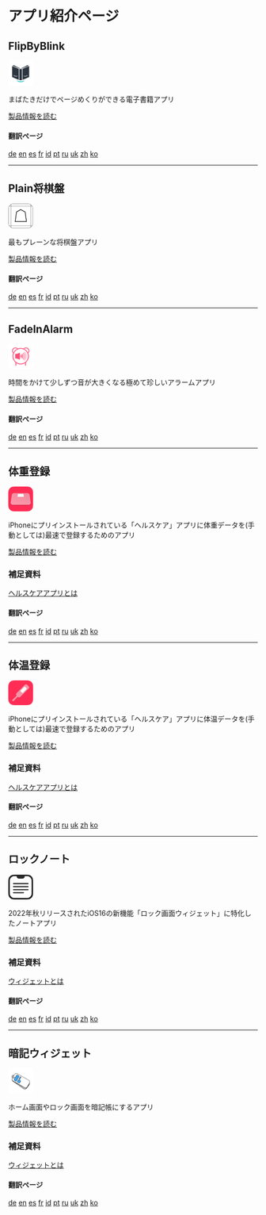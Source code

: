 アプリ紹介ページ
===============

FlipByBlink
---------------
<img src="FlipByBlink/icon.png" width="50">

まばたきだけでページめくりができる電子書籍アプリ

[製品情報を読む](FlipByBlink)

#### 翻訳ページ
[de](translation/FlipByBlink/de.html)
[en](translation/FlipByBlink/en.html)
[es](translation/FlipByBlink/es.html)
[fr](translation/FlipByBlink/fr.html)
[id](translation/FlipByBlink/id.html)
[pt](translation/FlipByBlink/pt.html)
[ru](translation/FlipByBlink/ru.html)
[uk](translation/FlipByBlink/uk.html)
[zh](translation/FlipByBlink/zh.html)
[ko](translation/FlipByBlink/ko.html)

* * *

Plain将棋盤
---------------
<img src="Plain将棋盤/icon.png" width="50">

最もプレーンな将棋盤アプリ

[製品情報を読む](Plain将棋盤)

#### 翻訳ページ
[de](translation/Plain将棋盤/de.html)
[en](translation/Plain将棋盤/en.html)
[es](translation/Plain将棋盤/es.html)
[fr](translation/Plain将棋盤/fr.html)
[id](translation/Plain将棋盤/id.html)
[pt](translation/Plain将棋盤/pt.html)
[ru](translation/Plain将棋盤/ru.html)
[uk](translation/Plain将棋盤/uk.html)
[zh](translation/Plain将棋盤/zh.html)
[ko](translation/Plain将棋盤/ko.html)

* * *

FadeInAlarm
--------------
<img src="FadeInAlarm/icon.png" width="50">

時間をかけて少しずつ音が大きくなる極めて珍しいアラームアプリ

[製品情報を読む](FadeInAlarm)

#### 翻訳ページ
[de](translation/FadeInAlarm/de.html)
[en](translation/FadeInAlarm/en.html)
[es](translation/FadeInAlarm/es.html)
[fr](translation/FadeInAlarm/fr.html)
[id](translation/FadeInAlarm/id.html)
[pt](translation/FadeInAlarm/pt.html)
[ru](translation/FadeInAlarm/ru.html)
[uk](translation/FadeInAlarm/uk.html)
[zh](translation/FadeInAlarm/zh.html)
[ko](translation/FadeInAlarm/ko.html)

* * *

体重登録
---------
<img src="TapWeight/icon.png" width="50">

iPhoneにプリインストールされている「ヘルスケア」アプリに体重データを(手動としては)最速で登録するためのアプリ

[製品情報を読む](TapWeight)

### 補足資料
[ヘルスケアアプリとは](Others/about_healthcare)

#### 翻訳ページ
[de](translation/TapWeight/de.html)
[en](translation/TapWeight/en.html)
[es](translation/TapWeight/es.html)
[fr](translation/TapWeight/fr.html)
[id](translation/TapWeight/id.html)
[pt](translation/TapWeight/pt.html)
[ru](translation/TapWeight/ru.html)
[uk](translation/TapWeight/uk.html)
[zh](translation/TapWeight/zh.html)
[ko](translation/TapWeight/ko.html)

* * *

体温登録
---------
<img src="TapTemperature/icon.png" width="50">

iPhoneにプリインストールされている「ヘルスケア」アプリに体温データを(手動としては)最速で登録するためのアプリ

[製品情報を読む](TapTemperature)

### 補足資料
[ヘルスケアアプリとは](Others/about_healthcare)

#### 翻訳ページ
[de](translation/TapTemperature/de.html)
[en](translation/TapTemperature/en.html)
[es](translation/TapTemperature/es.html)
[fr](translation/TapTemperature/fr.html)
[id](translation/TapTemperature/id.html)
[pt](translation/TapTemperature/pt.html)
[ru](translation/TapTemperature/ru.html)
[uk](translation/TapTemperature/uk.html)
[zh](translation/TapTemperature/zh.html)
[ko](translation/TapTemperature/ko.html)

* * *

ロックノート
---------------
<img src="LockInNote/icon.png" width="50">

2022年秋リリースされたiOS16の新機能「ロック画面ウィジェット」に特化したノートアプリ

[製品情報を読む](LockInNote)

### 補足資料
[ウィジェットとは](Others/about_widget)

#### 翻訳ページ
[de](translation/LockInNote/de.html)
[en](translation/LockInNote/en.html)
[es](translation/LockInNote/es.html)
[fr](translation/LockInNote/fr.html)
[id](translation/LockInNote/id.html)
[pt](translation/LockInNote/pt.html)
[ru](translation/LockInNote/ru.html)
[uk](translation/LockInNote/uk.html)
[zh](translation/LockInNote/zh.html)
[ko](translation/LockInNote/ko.html)

* * *

暗記ウィジェット
--------------
<img src="MemorizeWidget/icon.png" width="50">

ホーム画面やロック画面を暗記帳にするアプリ

[製品情報を読む](MemorizeWidget)

### 補足資料
[ウィジェットとは](Others/about_widget)

#### 翻訳ページ
[de](translation/MemorizeWidget/de.html)
[en](translation/MemorizeWidget/en.html)
[es](translation/MemorizeWidget/es.html)
[fr](translation/MemorizeWidget/fr.html)
[id](translation/MemorizeWidget/id.html)
[pt](translation/MemorizeWidget/pt.html)
[ru](translation/MemorizeWidget/ru.html)
[uk](translation/MemorizeWidget/uk.html)
[zh](translation/MemorizeWidget/zh.html)
[ko](translation/MemorizeWidget/ko.html)

